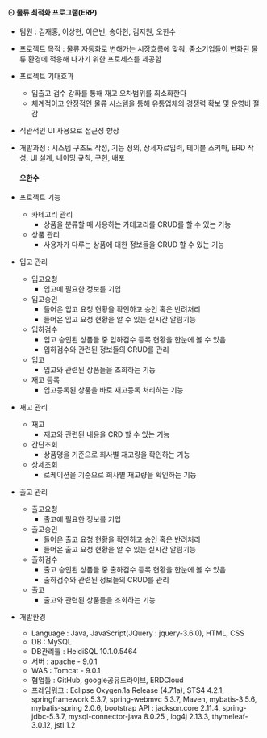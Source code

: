 #### ⊙ 물류 최적화 프로그램(ERP)

- 팀원 : 김재홍, 이상현, 이은빈, 송아현, 김지원, 오한수

- 프로젝트 목적
: 물류 자동화로 변해가는 시장흐름에 맞춰, 중소기업들이 변화된 물류 환경에 적응해 나가기 위한 프로세스를 제공함

- 프로젝트 기대효과 
  - 입출고 검수 강화를 통해 재고 오차범위를 최소화한다
  - 체계적이고 안정적인 물류 시스템을 통해 유통업체의 경쟁력 확보 및 운영비 절감
 - 직관적인 UI 사용으로 접근성 향상

- 개발과정 : 시스템 구조도 작성, 기능 정의, 상세자료입력, 테이블 스키마, ERD 작성, UI 설계, 네이밍 규칙, 구현, 배포
  #### 오한수
- 프로젝트 기능
  - 카테고리 관리
    - 상품을 분류할 때 사용하는 카테고리를 CRUD를 할 수 있는 기능
  - 상품 관리
    - 사용자가 다루는 상품에 대한 정보들을 CRUD 할 수 있는 기능
- 입고 관리
  - 입고요청
    - 입고에 필요한 정보를 기입
  - 입고승인<br>
    - 들어온 입고 요청 현황을 확인하고 승인 혹은 반려처리
    - 들어온 입고 요청 현황을 알 수 있는 실시간 알림기능
  - 입하검수<br>
    - 입고 승인된 상품들 중 입하검수 등록 현황을 한눈에 볼 수 있음
    - 입하검수와 관련된 정보들의 CRUD를 관리
  - 입고
    - 입고와 관련된 상품들을 조회하는 기능
  - 재고 등록
    - 입고등록된 상품을 바로 재고등록 처리하는 기능
- 재고 관리
  - 재고
    - 재고와 관련된 내용을 CRD 할 수 있는 기능
  - 간단조회
    - 상품명을 기준으로 회사별 재고량을 확인하는 기능
  - 상세조회
    - 로케이션을 기준으로 회사별 재고량을 확인하는 기능
- 출고 관리
  - 출고요청
    - 출고에 필요한 정보를 기입
  - 출고승인
    - 들어온 출고 요청 현황을 확인하고 승인 혹은 반려처리
    - 들어온 출고 요청 현황을 알 수 있는 실시간 알림기능
  - 출하검수
    - 출고 승인된 상품들 중 출하검수 등록 현황을 한눈에 볼 수 있음
    - 출하검수와 관련된 정보들의 CRUD를 관리 
  - 출고
    - 출고와 관련된 상품들을 조회하는 기능

- 개발환경 
  - Language : Java, JavaScript(JQuery : jquery-3.6.0), HTML, CSS<br>
  - DB : MySQL<br>
  - DB관리툴 : HeidiSQL 10.1.0.5464<br>
  - 서버 : apache - 9.0.1<br>
  - WAS : Tomcat - 9.0.1<br>
  - 협업툴 : GitHub, google공유드라이브, ERDCloud<br>
  - 프레임워크 : Eclipse Oxygen.1a Release (4.7.1a), STS4 4.2.1, springframework 5.3.7, spring-webmvc 5.3.7, Maven, mybatis-3.5.6, mybatis-spring 2.0.6, bootstrap 
  API : jackson.core 2.11.4, spring-jdbc-5.3.7, mysql-connector-java 8.0.25 , log4j 2.13.3, thymeleaf-3.0.12, jstl 1.2


